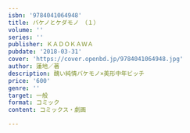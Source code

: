 ```yaml
---
isbn: '9784041064948'
title: バケノとケダモノ　（１）
volume: ''
series: ''
publisher: ＫＡＤＯＫＡＷＡ
pubdate: '2018-03-31'
cover: 'https://cover.openbd.jp/9784041064948.jpg'
author: 蓮地／著
description: 醜い純情バケモノ×美形中年ビッチ
price: '600'
genre: ''
target: 一般
format: コミック
content: コミックス・劇画

---
```

